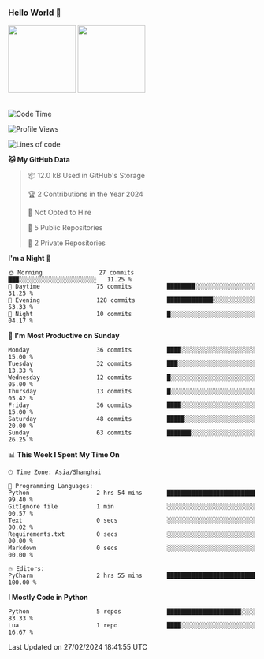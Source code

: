 ### Hello World 👋
<img align="" height="137px" src="https://github-readme-stats.vercel.app/api?username=myhMARS&hide_title=true&hide_border=true&show_icons=trueline_height=21&text_color=000&icon_color=000&bg_color=0,ea6161,ffc64d,fffc4d,52fa5a&theme=graywhite" /> </div>
<img align="" height="137px" src="https://github-readme-stats-git-masterrstaa-rickstaa.vercel.app/api/top-langs/?username=myhMARS&hide_title=true&hide_border=true&layout=compact&langs_count=6&text_color=000&icon_color=fff&bg_color=0,52fa5a,4dfcff,c64dff&theme=graywhite" /><br><br>

<!--START_SECTION:waka-->
![Code Time](http://img.shields.io/badge/Code%20Time-144%20hrs%2039%20mins-blue)

![Profile Views](http://img.shields.io/badge/Profile%20Views-0-blue)

![Lines of code](https://img.shields.io/badge/From%20Hello%20World%20I%27ve%20Written-15.8%20thousand%20lines%20of%20code-blue)

**🐱 My GitHub Data** 

> 📦 12.0 kB Used in GitHub's Storage 
 > 
> 🏆 2 Contributions in the Year 2024
 > 
> 🚫 Not Opted to Hire
 > 
> 📜 5 Public Repositories 
 > 
> 🔑 2 Private Repositories 
 > 
**I'm a Night 🦉** 

```text
🌞 Morning                27 commits          ███░░░░░░░░░░░░░░░░░░░░░░   11.25 % 
🌆 Daytime                75 commits          ████████░░░░░░░░░░░░░░░░░   31.25 % 
🌃 Evening                128 commits         █████████████░░░░░░░░░░░░   53.33 % 
🌙 Night                  10 commits          █░░░░░░░░░░░░░░░░░░░░░░░░   04.17 % 
```
📅 **I'm Most Productive on Sunday** 

```text
Monday                   36 commits          ████░░░░░░░░░░░░░░░░░░░░░   15.00 % 
Tuesday                  32 commits          ███░░░░░░░░░░░░░░░░░░░░░░   13.33 % 
Wednesday                12 commits          █░░░░░░░░░░░░░░░░░░░░░░░░   05.00 % 
Thursday                 13 commits          █░░░░░░░░░░░░░░░░░░░░░░░░   05.42 % 
Friday                   36 commits          ████░░░░░░░░░░░░░░░░░░░░░   15.00 % 
Saturday                 48 commits          █████░░░░░░░░░░░░░░░░░░░░   20.00 % 
Sunday                   63 commits          ███████░░░░░░░░░░░░░░░░░░   26.25 % 
```


📊 **This Week I Spent My Time On** 

```text
🕑︎ Time Zone: Asia/Shanghai

💬 Programming Languages: 
Python                   2 hrs 54 mins       █████████████████████████   99.40 % 
GitIgnore file           1 min               ░░░░░░░░░░░░░░░░░░░░░░░░░   00.57 % 
Text                     0 secs              ░░░░░░░░░░░░░░░░░░░░░░░░░   00.02 % 
Requirements.txt         0 secs              ░░░░░░░░░░░░░░░░░░░░░░░░░   00.00 % 
Markdown                 0 secs              ░░░░░░░░░░░░░░░░░░░░░░░░░   00.00 % 

🔥 Editors: 
PyCharm                  2 hrs 55 mins       █████████████████████████   100.00 % 
```

**I Mostly Code in Python** 

```text
Python                   5 repos             █████████████████████░░░░   83.33 % 
Lua                      1 repo              ████░░░░░░░░░░░░░░░░░░░░░   16.67 % 
```




 Last Updated on 27/02/2024 18:41:55 UTC
<!--END_SECTION:waka-->

<!--
**myhMARS/myhMARS** is a ✨ _special_ ✨ repository because its `README.md` (this file) appears on your GitHub profile.

Here are some ideas to get you started:

- 🔭 I’m currently working on ...
- 🌱 I’m currently learning ...
- 👯 I’m looking to collaborate on ...
- 🤔 I’m looking for help with ...
- 💬 Ask me about ...
- 📫 How to reach me: ...
- 😄 Pronouns: ...
- ⚡ Fun fact: ...
-->
